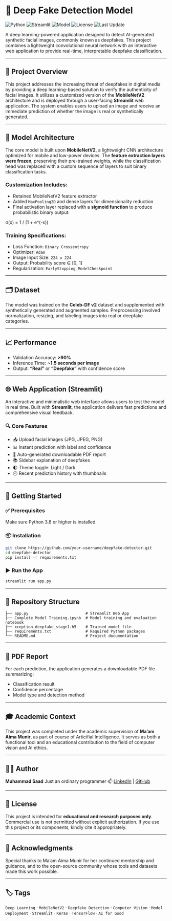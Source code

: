 # 🧠 Deep Fake Detection Model

![Python](https://img.shields.io/badge/Python-3.8%2B-blue.svg)
![Streamlit](https://img.shields.io/badge/Built%20with-Streamlit-orange)
![Model](https://img.shields.io/badge/Model-MobileNetV2-green)
![License](https://img.shields.io/badge/License-Educational%20Use-lightgrey)
![Last Update](https://img.shields.io/badge/Last%20Updated-July%202025-brightgreen)

A deep learning-powered application designed to detect AI-generated synthetic facial images, commonly known as deepfakes. This project combines a lightweight convolutional neural network with an interactive web application to provide real-time, interpretable deepfake classification.

---

## 📘 Project Overview

This project addresses the increasing threat of deepfakes in digital media by providing a deep learning-based solution to verify the authenticity of facial images. It utilizes a customized version of the **MobileNetV2** architecture and is deployed through a user-facing **Streamlit** web application. The system enables users to upload an image and receive an immediate prediction of whether the image is real or synthetically generated.

---

## 🧠 Model Architecture

The core model is built upon **MobileNetV2**, a lightweight CNN architecture optimized for mobile and low-power devices. The **feature extraction layers were frozen**, preserving their pre-trained weights, while the classification head was replaced with a custom sequence of layers to suit binary classification tasks.

### Customization Includes:
- Retained MobileNetV2 feature extractor
- Added `MaxPooling2D` and dense layers for dimensionality reduction
- Final activation layer replaced with a **sigmoid function** to produce probabilistic binary output:

σ(x) = 1 / (1 + e^(-x))
​

### Training Specifications:
- Loss Function: `Binary Crossentropy`
- Optimizer: `Adam`
- Image Input Size: `224 x 224`
- Output: Probability score ∈ [0, 1]  
- Regularization: `EarlyStopping`, `ModelCheckpoint`

---

## 🗂️ Dataset

The model was trained on the **Celeb-DF v2** dataset and supplemented with synthetically generated and augmented samples. Preprocessing involved normalization, resizing, and labeling images into real or deepfake categories.

---

## 📈 Performance

- Validation Accuracy: **>90%**
- Inference Time: **~1.5 seconds per image**
- Output: **“Real”** or **“Deepfake”** with confidence score

---

## 🌐 Web Application (Streamlit)

An interactive and minimalistic web interface allows users to test the model in real time. Built with **Streamlit**, the application delivers fast predictions and comprehensive visual feedback.

### 🔍 Core Features
- 📤 Upload facial images (JPG, JPEG, PNG)
- 📊 Instant prediction with label and confidence
- 📄 Auto-generated downloadable PDF report
- 📚 Sidebar explanation of deepfakes
- 🌓 Theme toggle: Light / Dark
- 🕘 Recent prediction history with thumbnails

---

## 🚀 Getting Started

### ✅ Prerequisites
Make sure Python 3.8 or higher is installed.

### 📦 Installation

```bash
git clone https://github.com/your-username/deepfake-detector.git
cd deepfake-detector
pip install -r requirements.txt
````

### ▶️ Run the App

```bash
streamlit run app.py
```

---

## 📁 Repository Structure

```
├── app.py                         # Streamlit Web App
├── Complete Model Training.ipynb  # Model training and evaluation notebook
├── xception_deepfake_stage1.h5    # Trained model file
├── requirements.txt               # Required Python packages
└── README.md                      # Project documentation
```

---

## 📄 PDF Report

For each prediction, the application generates a downloadable PDF file summarizing:

* Classification result
* Confidence percentage
* Model type and detection method

---

## 🎓 Academic Context

This project was completed under the academic supervision of **Ma’am Aima Munir**, as part of course of Articifial Intelligence. It serves as both a functional tool and an educational contribution to the field of computer vision and AI ethics.

---

## 👨‍💻 Author

**Muhammad Saad**
Just an ordinary programmer
📫 [LinkedIn](https://www.linkedin.com/) | [GitHub](https://github.com/)

---

## 📌 License

This project is intended for **educational and research purposes only**. Commercial use is not permitted without explicit authorization. If you use this project or its components, kindly cite it appropriately.

---

## 💬 Acknowledgments

Special thanks to Ma’am Aima Munir for her continued mentorship and guidance, and to the open-source community whose tools and datasets made this work possible.

---

## 🏷️ Tags

`Deep Learning` · `MobileNetV2` · `Deepfake Detection` · `Computer Vision` · `Model Deployment` · `Streamlit` · `Keras` · `TensorFlow` · `AI for Good`


